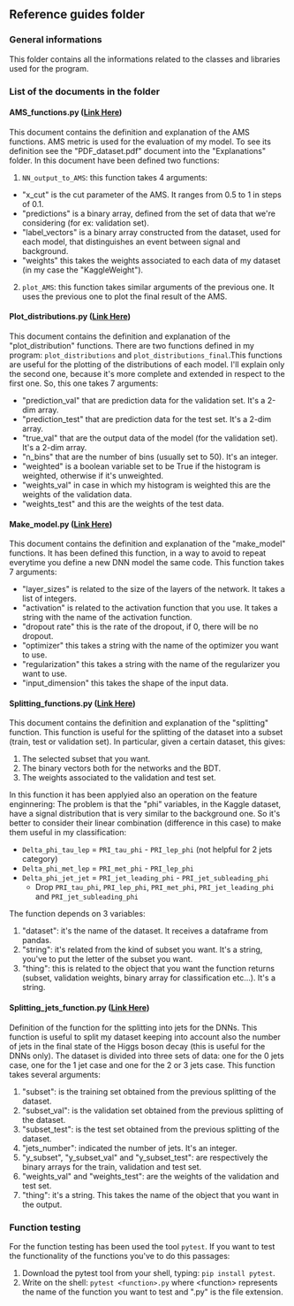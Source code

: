## Reference guides folder
### General informations
This folder contains all the informations related to the classes and libraries used for the program.

### List of the documents in the folder
#### AMS_functions.py ([Link Here](https://github.com/JustWhit3/Software_and_Computing_program/blob/master/Reference%20guides/AMS_functions.py))

This document contains the definition and explanation of the AMS functions.
AMS metric is used for the evaluation of my model. To see its definition see the "PDF_dataset.pdf" document into the "Explanations" folder.
In this document have been defined two functions:

1) `NN_output_to_AMS`: 
this function takes 4 arguments:
+ "x_cut" is the cut parameter of the AMS. It ranges from 0.5 to 1 in steps of 0.1.
+ "predictions" is a binary array, defined from the set of data that we're considering (for ex: validation set).
+ "label_vectors" is a binary array constructed from the dataset, used for each model, that distinguishes an event between signal and background.
+ "weights" this takes the weights associated to each data of my dataset (in my case the "KaggleWeight").

2) `plot_AMS`: this function takes similar arguments of the previous one. It uses the previous one to plot the final result of the AMS.

#### Plot_distributions.py ([Link Here](https://github.com/JustWhit3/Software_and_Computing_program/blob/master/Reference%20guides/Plot_distributions.py))

This document contains the definition and explanation of the "plot_distribution" functions.
There are two functions defined in my program: `plot_distributions` and `plot_distributions_final`.This functions are useful for the plotting of the distributions of each model. I'll explain only the second one, because it's more complete and extended in respect to the first one. So, this one takes 7 arguments:

+ "prediction_val" that are prediction data for the validation set. It's a 2-dim array.
+ "prediction_test" that are prediction data for the test set. It's a 2-dim array.
+ "true_val" that are the output data of the model (for the validation set). It's a 2-dim array.
+ "n_bins" that are the number of bins (usually set to 50). It's an integer.
+ "weighted" is a boolean variable set to be True if the histogram is weighted, otherwise if it's unweighted.
+ "weights_val" in case in which my histogram is weighted this are the weights of the validation data.
+ "weights_test" and this are the weights of the test data.

#### Make_model.py ([Link Here](https://github.com/JustWhit3/Software_and_Computing_program/blob/master/Reference%20guides/Make_model.py))

This document contains the definition and explanation of the "make_model" functions. It has been defined this function, in a way to avoid to repeat everytime you define a new DNN model the same code. This function takes 7 arguments:

+ "layer_sizes" is related to the size of the layers of the network. It takes a list of integers.
+ "activation" is related to the activation function that you use. It takes a string with the name of the activation function.
+ "dropout rate" this is the rate of the dropout, if 0, there will be no dropout.
+ "optimizer" this takes a string with the name of the optimizer you want to use.
+ "regularization" this takes a string with the name of the regularizer you want to use.
+ "input_dimension" this takes the shape of the input data.

#### Splitting_functions.py ([Link Here](https://github.com/JustWhit3/Software_and_Computing_program/blob/master/Reference%20guides/Splitting_function.py))

This document contains the definition and explanation of the "splitting" function. This function is useful for the splitting of the dataset into a subset (train, test or validation set). In particular, given a certain dataset, this gives:
1) The selected subset that you want.
2) The binary vectors both for the networks and the BDT.
3) The weights associated to the validation and test set.

In this function it has been applyied also an operation on the feature enginnering:
The problem is that the "phi" variables, in the Kaggle dataset, have a signal distribution that is very similar to the background one. So it's better to consider their linear combination (difference in this case) to make them useful in my classification:
+ `Delta_phi_tau_lep` = `PRI_tau_phi` - `PRI_lep_phi` (not helpful for 2 jets category)
+ `Delta_phi_met_lep` = `PRI_met_phi` - `PRI_lep_phi`
+ `Delta_phi_jet_jet` = `PRI_jet_leading_phi` - `PRI_jet_subleading_phi`
    + Drop `PRI_tau_phi`,  `PRI_lep_phi`, `PRI_met_phi`, `PRI_jet_leading_phi` and `PRI_jet_subleading_phi`

The function depends on 3 variables:
1) "dataset": it's the name of the dataset. It receives a dataframe from pandas.
2) "string": it's related from the kind of subset you want. It's a string, you've to put the letter of the subset you want.
3) "thing": this is related to the object that you want the function returns (subset, validation weights, binary array for classification etc...). It's a string.

#### Splitting_jets_function.py ([Link Here](https://github.com/JustWhit3/Software_and_Computing_program/blob/master/Reference%20guides/Splitting_jets_function.py))

Definition of the function for the splitting into jets for the DNNs. This function is useful to split my dataset keeping into account also the number of jets in the final state of the Higgs boson decay (this is useful for the DNNs only). The dataset is divided into three sets of data: one for the 0 jets case, one for the 1 jet case and one for the 2 or 3 jets case. This function takes several arguments:
1) "subset": is the training set obtained from the previous splitting of the dataset.
2) "subset_val": is the validation set obtained from the previous splitting of the dataset.
3) "subset_test": is the test set obtained from the previous splitting of the dataset.
4) "jets_number": indicated the number of jets. It's an integer.
5) "y_subset", "y_subset_val" and "y_subset_test": are respectively the binary arrays for the train, validation and test set.
6) "weights_val" and "weights_test": are the weights of the validation and test set.
7) "thing": it's a string. This takes the name of the object that you want in the output. 

### Function testing
For the function testing has been used the tool `pytest`.
If you want to test the functionality of the functions you've to do this passages:
1) Download the pytest tool from your shell, typing: `pip install pytest`.
2) Write on the shell: `pytest <function>.py` where <function<function>> represents the name of the function you want to test and ".py" is the file extension.
